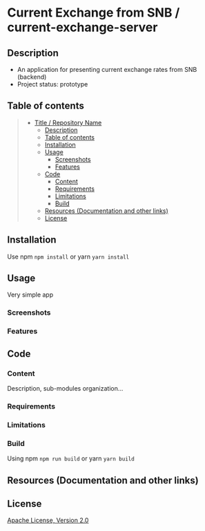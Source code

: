 # Current Exchange from SNB / current-exchange-server

## Description
* An application for presenting current exchange rates from SNB (backend)
* Project status: prototype

## Table of contents

> * [Title / Repository Name](#title)
>   * [Description](#description)
>   * [Table of contents](#table-of-contents)
>   * [Installation](#installation)
>   * [Usage](#usage)
>     * [Screenshots](#screenshots)
>     * [Features](#features)
>   * [Code](#code)
>     * [Content](#content)
>     * [Requirements](#requirements)
>     * [Limitations](#limitations)
>     * [Build](#build)
>   * [Resources (Documentation and other links)](#resources-documentation-and-other-links)
>   * [License](#license)

## Installation

Use npm
```npm install```
or yarn
```yarn install```

## Usage

Very simple app

### Screenshots

### Features

## Code

### Content

Description, sub-modules organization...

### Requirements

### Limitations

### Build

Using npm
```npm run build```
or yarn
```yarn build```

## Resources (Documentation and other links)

## License

[Apache License, Version 2.0](http://www.apache.org/licenses/LICENSE-2.0.html)
